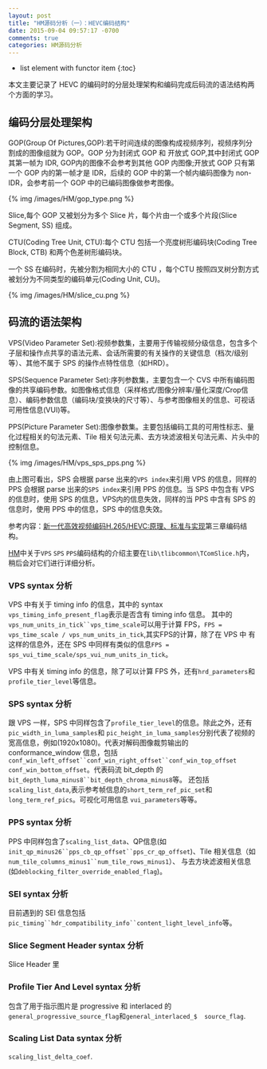```yaml
---
layout: post
title: "HM源码分析（一）：HEVC编码结构"
date: 2015-09-04 09:57:17 -0700
comments: true
categories: HM源码分析
---
```


* list element with functor item
{:toc}

本文主要记录了 HEVC 的编码时的分层处理架构和编码完成后码流的语法结构两个方面的学习。
<!--more-->

## 编码分层处理架构
GOP(Group Of Pictures,GOP):若干时间连续的图像构成视频序列，视频序列分割成的图像组就为 GOP。GOP 分为封闭式 GOP 和 开放式 GOP,其中封闭式 GOP 其第一帧为 IDR, GOP内的图像不会参考到其他 GOP 内图像;开放式 GOP 只有第一个 GOP 内的第一帧才是 IDR，后续的 GOP 中的第一个帧内编码图像为 non-IDR，会参考前一个 GOP 中的已编码图像做参考图像。

{% img /images/HM/gop_type.png %}

Slice,每个 GOP 又被划分为多个 Slice 片，每个片由一个或多个片段(Slice Segment, SS) 组成。

CTU(Coding Tree Unit, CTU):每个 CTU 包括一个亮度树形编码块(Coding Tree Block, CTB) 和两个色差树形编码块。

一个 SS 在编码时，先被分割为相同大小的 CTU ，每个CTU 按照四叉树分割方式被划分为不同类型的编码单元(Coding Unit, CU)。

{% img /images/HM/slice_cu.png %}

## 码流的语法架构
VPS(Video Parameter Set):视频参数集，主要用于传输视频分级信息，包含多个子层和操作点共享的语法元素、会话所需要的有关操作的关键信息（档次/级别等）、其他不属于 SPS 的操作点特性信息（如HRD）。

SPS(Sequence Parameter Set):序列参数集，主要包含一个 CVS 中所有编码图像的共享编码参数。如图像格式信息（采样格式/图像分辨率/量化深度/Crop信息）、编码参数信息（编码块/变换块的尺寸等）、与参考图像相关的信息、可视话可用性信息(VUI)等。

PPS(Picture Parameter Set):图像参数集。主要包括编码工具的可用性标志、量化过程相关的句法元素、Tile 相关句法元素、去方块滤波相关句法元素、片头中的控制信息。

{% img /images/HM/vps_sps_pps.png %}

由上图可看出，SPS 会根据 parse 出来的`VPS index`来引用 VPS 的信息，同样的 PPS 会根据 parse 出来的`SPS index`来引用 PPS 的信息。当 SPS 中包含有 VPS 的信息时，使用 SPS 的信息，VPS内的信息失效，同样的当 PPS 中含有 SPS 的信息时，使用 PPS 中的信息，SPS 中的信息失效。

参考内容：[新一代高效视频编码H.265/HEVC:原理、标准与实现](https://www.amazon.cn/%E6%96%B0%E4%B8%80%E4%BB%A3%E9%AB%98%E6%95%88%E8%A7%86%E9%A2%91%E7%BC%96%E7%A0%81H-265-HEVC-%E5%8E%9F%E7%90%86-%E6%A0%87%E5%87%86%E4%B8%8E%E5%AE%9E%E7%8E%B0-%E4%B8%87%E5%B8%85/dp/B00QXIN7B2/ref=sr_1_1?s=books&ie=UTF8&qid=1473127274&sr=1-1&keywords=%E6%96%B0%E4%B8%80%E4%BB%A3%E9%AB%98%E6%95%88%E8%A7%86%E9%A2%91%E7%BC%96%E7%A0%81h.265+hevc+%E5%8E%9F%E7%90%86+%E6%A0%87%E5%87%86%E4%B8%8E%E5%AE%9E%E7%8E%B0)第三章编码结构。

[HM](https://hevc.hhi.fraunhofer.de/)中关于`VPS` `SPS` `PPS`编码结构的介绍主要在`lib\tlibcommon\TComSlice.h`内，稍后会对它们进行详细分析。

### VPS syntax 分析

VPS 中有关于 timing info 的信息，其中的 syntax `vps_timing_info_present_flag`表示是否含有 timing info 信息。
其中的`vps_num_units_in_tick``vps_time_scale`可以用于计算 FPS，`FPS = vps_time_scale / vps_num_units_in_tick`,其实FPS的计算，除了在 VPS 中
有这样的信息外，还在 SPS 中同样有类似的信息`FPS = sps_vui_time_scale/sps_vui_num_units_in_tick`。

VPS 中有关 timing info 的信息，除了可以计算 FPS 外，还有`hrd_parameters`和`profile_tier_level`等信息。  

### SPS syntax 分析

跟 VPS 一样，SPS 中同样包含了`profile_tier_level`的信息。除此之外，还有`pic_width_in_luma_samples`和
`pic_height_in_luma_samples`分别代表了视频的宽高信息，例如(1920x1080)。代表对解码图像裁剪输出的
 conformance_window 信息，包括`conf_win_left_offset``conf_win_right_offset``conf_win_top_offset`
 `conf_win_bottom_offset`。代表码流 bit_depth 的`bit_depth_luma_minus8``bit_depth_chroma_minus8`等。
 还包括`scaling_list_data`,表示参考帧信息的`short_term_ref_pic_set`和`long_term_ref_pics`。可视化可用信息
 `vui_parameters`等等。  

### PPS syntax 分析

PPS 中同样包含了`scaling_list_data`、QP信息(如`init_qp_minus26``pps_cb_qp_offset``pps_cr_qp_offset`)、Tile 相关信息（如`num_tile_columns_minus1``num_tile_rows_minus1`）、
与去方块滤波相关信息(如`deblocking_filter_override_enabled_flag`)。  

### SEI syntax 分析

目前遇到的 SEI 信息包括`pic_timing``hdr_compatibility_info``content_light_level_info`等。  

### Slice Segment Header syntax 分析

Slice Header 里  

### Profile Tier And Level syntax 分析

包含了用于指示图片是 progressive 和 interlaced 的`general_progressive_source_flag`和`general_interlaced_$  source_flag`.

### Scaling List Data syntax 分析

`scaling_list_delta_coef`.  
